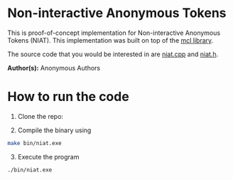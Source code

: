 # Non-interactive Anonymous Tokens

This is proof-of-concept implementation for Non-interactive Anonymous Tokens (NIAT). This implementation was built on top of the [mcl library](https://github.com/herumi/mcl).

The source code that you would be interested in are [niat.cpp](sample/niat.cpp) and [niat.h](sample/niat.h).

**Author(s):** Anonymous Authors

# How to run the code

1. Clone the repo:

2. Compile the binary using 
```bash
make bin/niat.exe
```

3. Execute the program
```bash
./bin/niat.exe
```